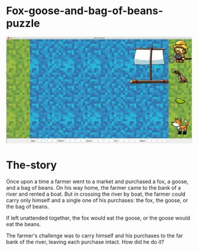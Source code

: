 # Fox-goose-and-bag-of-beans-puzzle

![alt text](https://github.com/nikakhaburzania/Fox-goose-and-bag-of-beans-puzzle/blob/master/screenshot1.png?raw=true)

# The-story

Once upon a time a farmer went to a market and purchased a fox, a goose, and a bag of beans. On his way home, the farmer came to the bank of a river and rented a boat. But in crossing the river by boat, the farmer could carry only himself and a single one of his purchases: the fox, the goose, or the bag of beans.

If left unattended together, the fox would eat the goose, or the goose would eat the beans.

The farmer's challenge was to carry himself and his purchases to the far bank of the river, leaving each purchase intact. How did he do it?
